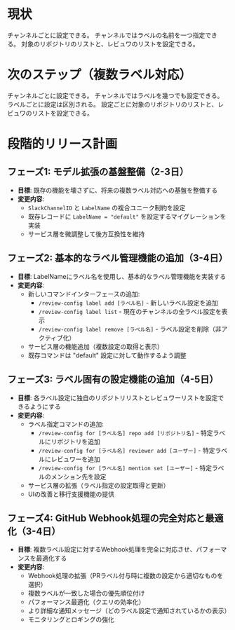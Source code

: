 # 現状

チャンネルごとに設定できる。
チャンネルではラベルの名前を一つ指定できる。
対象のリポジトリのリストと、レビュワのリストを設定できる。

# 次のステップ（複数ラベル対応）

チャンネルごとに設定できる。
チャンネルではラベルを幾つでも設定できる。ラベルごとに設定は区別される。
設定ごとに対象のリポジトリのリストと、レビュワのリストを設定できる。

# 段階的リリース計画

## フェーズ1: モデル拡張の基盤整備（2-3日）

- **目標**: 既存の機能を壊さずに、将来の複数ラベル対応への基盤を整備する
- **変更内容**:
  - `SlackChannelID` と `LabelName` の複合ユニーク制約を設定
  - 既存レコードに `LabelName = "default"` を設定するマイグレーションを実装
  - サービス層を微調整して後方互換性を維持

## フェーズ2: 基本的なラベル管理機能の追加（3-4日）

- **目標**: LabelNameにラベル名を使用し、基本的なラベル管理機能を実装する
- **変更内容**:
  - 新しいコマンドインターフェースの追加:
    - `/review-config label add [ラベル名]` - 新しいラベル設定を追加
    - `/review-config label list` - 現在のチャンネルの全ラベル設定を表示
    - `/review-config label remove [ラベル名]` - ラベル設定を削除（非アクティブ化）
  - サービス層の機能追加（複数設定の取得と表示）
  - 既存コマンドは "default" 設定に対して動作するよう調整

## フェーズ3: ラベル固有の設定機能の追加（4-5日）

- **目標**: 各ラベル設定に独自のリポジトリリストとレビュワーリストを設定できるようにする
- **変更内容**:
  - ラベル指定コマンドの追加:
    - `/review-config for [ラベル名] repo add [リポジトリ名]` - 特定ラベルにリポジトリを追加
    - `/review-config for [ラベル名] reviewer add [ユーザー]` - 特定ラベルにレビュワーを追加
    - `/review-config for [ラベル名] mention set [ユーザー]` - 特定ラベルのメンション先を設定
  - サービス層の拡張（ラベル指定の設定取得と更新）
  - UIの改善と移行支援機能の提供

## フェーズ4: GitHub Webhook処理の完全対応と最適化（3-4日）

- **目標**: 複数ラベル設定に対するWebhook処理を完全に対応させ、パフォーマンスを最適化する
- **変更内容**:
  - Webhook処理の拡張（PRラベル付与時に複数の設定から適切なものを選択）
  - 複数ラベルが一致した場合の優先順位付け
  - パフォーマンス最適化（クエリの効率化）
  - より詳細な通知メッセージ（どのラベル設定で通知されているかの表示）
  - モニタリングとロギングの強化
